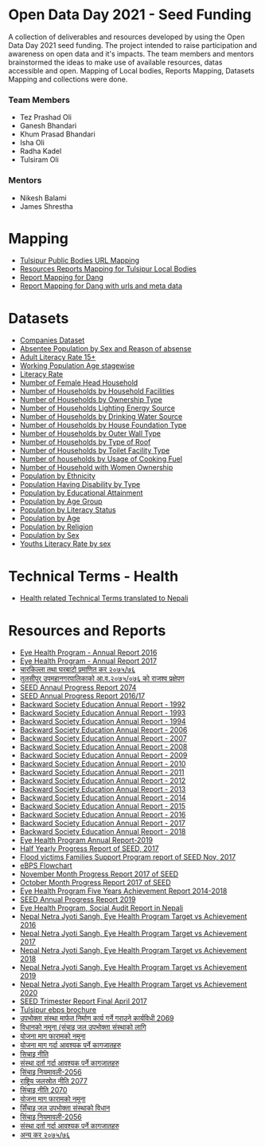 # Open Data Day 2021 - Seed Funding
A collection of deliverables and resources developed by using the Open Data Day 2021 seed funding. The project intended to raise participation and awareness on open data and it's impacts. The team members and mentors brainstormed the ideas to make use of available resources, datas accessible and open. Mapping of Local bodies, Reports Mapping, Datasets Mapping and collections were done. 

### Team Members
- Tez Prashad Oli
- Ganesh Bhandari
- Khum Prasad Bhandari
- Isha Oli
- Radha Kadel
- Tulsiram Oli

### Mentors
- Nikesh Balami
- James Shrestha

#

# Mapping
- [Tulsipur Public Bodies URL Mapping](https://github.com/okfnepal/ODD-seed-fund/blob/main/Mapping/PublicBodies%20URL%20Mapping%20-%20Sheet1.csv)
- [Resources Reports Mapping for Tulsipur Local Bodies](https://github.com/okfnepal/ODD-seed-fund/blob/main/Mapping/Resources%20and%20Datasets%20Mapping%20-%20Sheet1.csv)
- [Report Mapping for Dang](https://github.com/okfnepal/ODD-seed-fund/blob/tulsipur-data/Mapping/dang_report.csv)
- [Report Mapping for Dang with urls and meta data](https://github.com/okfnepal/ODD-seed-fund/blob/tulsipur-data/Mapping/dang_report_with_urls.csv)

# Datasets
- [Companies Dataset](https://github.com/okfnepal/ODD-seed-fund/blob/tulsipur-data/Datasets/company%20data%20with%20registration%20datae%20and%20company%20type.csv)
- [Absentee Population by Sex and Reason of absense](https://github.com/okfnepal/ODD-seed-fund/blob/tulsipur-data/Datasets/absentee-population-by-sex-and-reason-of-absense.csv)
- [Adult Literacy Rate 15+](https://github.com/okfnepal/ODD-seed-fund/blob/tulsipur-data/Datasets/adult-literacy-rate-15%2B.csv)
- [Working Population Age stagewise](https://github.com/okfnepal/ODD-seed-fund/blob/tulsipur-data/Datasets/children%2C-adolescent%2C-youth%2C-elderly-and-working-population.csv)
- [Literacy Rate](https://github.com/okfnepal/ODD-seed-fund/blob/tulsipur-data/Datasets/literacy-rate.csv)
- [Number of Female Head Household](https://github.com/okfnepal/ODD-seed-fund/blob/tulsipur-data/Datasets/number-of-female-headed-households.csv)
- [Number of Households by Household Facilities](https://github.com/okfnepal/ODD-seed-fund/blob/tulsipur-data/Datasets/number-of-households-by-households-facilities.csv)
- [Number of Households by Ownership Type](https://github.com/okfnepal/ODD-seed-fund/blob/tulsipur-data/Datasets/number-of-households-by-ownership-of-house.csv)
- [Number of Households Lighting Energy Source](https://github.com/okfnepal/ODD-seed-fund/blob/tulsipur-data/Datasets/number-of-households-by-source-of-lighting.csv)
- [Number of Households by Drinking Water Source](https://github.com/okfnepal/ODD-seed-fund/blob/tulsipur-data/Datasets/number-of-households-by-source-of-drinking-water.csv)
- [Number of Households by House Foundation Type](https://github.com/okfnepal/ODD-seed-fund/blob/tulsipur-data/Datasets/number-of-households-by-type-of-house-foundation.csv)
- [Number of Households by Outer Wall Type](https://github.com/okfnepal/ODD-seed-fund/blob/tulsipur-data/Datasets/number-of-households-by-type-of-outer-wall.csv)
- [Number of Households by Type of Roof](https://github.com/okfnepal/ODD-seed-fund/blob/tulsipur-data/Datasets/number-of-households-by-type-of-roof.csv)
- [Number of Households by Toilet Facility Type](https://github.com/okfnepal/ODD-seed-fund/blob/tulsipur-data/Datasets/number-of-households-by-type-of-toilet-facility.csv)
- [Number of households by Usage of Cooking Fuel](https://github.com/okfnepal/ODD-seed-fund/blob/tulsipur-data/Datasets/number-of-households-by-usage-of-cooking-fuel.csv)
- [Number of Household with Women Ownership](https://github.com/okfnepal/ODD-seed-fund/blob/tulsipur-data/Datasets/number-of-househols-with-land%20house-in-women's-ownership.csv)
- [Population by Ethnicity](https://github.com/okfnepal/ODD-seed-fund/blob/tulsipur-data/Datasets/population-by-caste%20ethinicity.csv)
- [Population Having Disability by Type](https://github.com/okfnepal/ODD-seed-fund/blob/tulsipur-data/Datasets/population-by-disability-type.csv)
- [Population by Educational Attainment](https://github.com/okfnepal/ODD-seed-fund/blob/tulsipur-data/Datasets/population-by-educational-attainment.csv)
- [Population by Age Group](https://github.com/okfnepal/ODD-seed-fund/blob/tulsipur-data/Datasets/population-by-five-years-age-group.csv)
- [Population by Literacy Status](https://github.com/okfnepal/ODD-seed-fund/blob/tulsipur-data/Datasets/population-by-literacy-status.csv)
- [Population by Age](https://github.com/okfnepal/ODD-seed-fund/blob/tulsipur-data/Datasets/population-by-single-year-of-age.csv)
- [Population by Religion](https://github.com/okfnepal/ODD-seed-fund/blob/tulsipur-data/Datasets/population-by-religion.csv)
- [Population by Sex](https://github.com/okfnepal/ODD-seed-fund/blob/tulsipur-data/Datasets/population-by-sex.csv)
- [Youths Literacy Rate by sex](https://github.com/okfnepal/ODD-seed-fund/blob/tulsipur-data/Datasets/youth-15-24-years-literacy-rate.csv)

# Technical Terms - Health
- [Health related Technical Terms translated to Nepali](https://github.com/okfnepal/ODD-seed-fund/blob/main/Technical%20Health%20Terms/Technical%20Terms%20-%20Health%20-%20Sheet1.csv)


# Resources and Reports
- [Eye Health Program - Annual Report 2016](https://github.com/okfnepal/ODD-seed-fund/blob/main/Resources%20and%20Reports/16-REPORT-OF-2016..-1.pdf)
- [Eye Health Program - Annual Report 2017](https://github.com/okfnepal/ODD-seed-fund/blob/main/Resources%20and%20Reports/18-REPORT-OF-2017...pdf)
- [चारकिल्ला तथा घरबाटो प्रमाणित कर २०७५/७६](https://github.com/okfnepal/ODD-seed-fund/blob/main/Resources%20and%20Reports/2st%20Nagar%20Shava%20Tax%20%20Rate%202-%20Final.pdf)
- [तुलसीपुर उपमहानगरपालिकाको आ.व.२०७५/०७६ को राजश्व प्रक्षेपण](https://github.com/okfnepal/ODD-seed-fund/blob/main/Resources%20and%20Reports/2st%20Nagar%20Shava%20Tax%20%20Rate3%20-%20Final.pdf)
- [SEED Annaul Progress Report 2074](https://github.com/okfnepal/ODD-seed-fund/blob/main/Resources%20and%20Reports/Annual-Progress-Report-2074-of-SEED-1.pdf)
- [SEED Annual Progress Report 2016/17](https://github.com/okfnepal/ODD-seed-fund/blob/main/Resources%20and%20Reports/Annual-Progress-Report-of-SEED-Dang-2016-2017.pdf)
- [Backward Society Education Annual Report - 1992](https://github.com/okfnepal/ODD-seed-fund/blob/main/Resources%20and%20Reports/Annual-Report-1992.pdf)
- [Backward Society Education Annual Report - 1993](https://github.com/okfnepal/ODD-seed-fund/blob/main/Resources%20and%20Reports/Annual-Report-1993.pdf)
- [Backward Society Education Annual Report - 1994](https://github.com/okfnepal/ODD-seed-fund/blob/main/Resources%20and%20Reports/Annual-Report-1994.pdf)
- [Backward Society Education Annual Report - 2006](https://github.com/okfnepal/ODD-seed-fund/blob/main/Resources%20and%20Reports/Annual-Report-2006.pdf)
- [Backward Society Education Annual Report - 2007](https://github.com/okfnepal/ODD-seed-fund/blob/main/Resources%20and%20Reports/Annual-Report-2007.pdf)
- [Backward Society Education Annual Report - 2008](https://github.com/okfnepal/ODD-seed-fund/blob/main/Resources%20and%20Reports/Annual-Report-2008.pdf)
- [Backward Society Education Annual Report - 2009](https://github.com/okfnepal/ODD-seed-fund/blob/main/Resources%20and%20Reports/Annual-Report-2009.pdf)
- [Backward Society Education Annual Report - 2010](https://github.com/okfnepal/ODD-seed-fund/blob/main/Resources%20and%20Reports/Annual-Report-2010.pdf)
- [Backward Society Education Annual Report - 2011](https://github.com/okfnepal/ODD-seed-fund/blob/main/Resources%20and%20Reports/Annual-Report-2011.pdf)
- [Backward Society Education Annual Report - 2012](https://github.com/okfnepal/ODD-seed-fund/blob/main/Resources%20and%20Reports/Annual-Report-2012.pdf)
- [Backward Society Education Annual Report - 2013](https://github.com/okfnepal/ODD-seed-fund/blob/main/Resources%20and%20Reports/Annual-Report-2013.pdf)
- [Backward Society Education Annual Report - 2014](https://github.com/okfnepal/ODD-seed-fund/blob/main/Resources%20and%20Reports/Annual-Report-2014.pdf)
- [Backward Society Education Annual Report - 2015](https://github.com/okfnepal/ODD-seed-fund/blob/main/Resources%20and%20Reports/Annual-Report-2015.pdf)
- [Backward Society Education Annual Report - 2016](https://github.com/okfnepal/ODD-seed-fund/blob/main/Resources%20and%20Reports/Annual-Report-2016.pdf)
- [Backward Society Education Annual Report - 2017](https://github.com/okfnepal/ODD-seed-fund/blob/main/Resources%20and%20Reports/Annual-Report-2017.pdf)
- [Backward Society Education Annual Report - 2018](https://github.com/okfnepal/ODD-seed-fund/blob/main/Resources%20and%20Reports/Annual-Report-2018.pdf)
- [Eye Health Program Annual Report-2019](https://github.com/okfnepal/ODD-seed-fund/blob/main/Resources%20and%20Reports/Annual-Report-of-2019-Eye-Health-Program-Rapti-Bahadurgunj..pdf)
- [Half Yearly Progress Report of SEED, 2017](https://github.com/okfnepal/ODD-seed-fund/blob/main/Resources%20and%20Reports/Final-Half-Yearly-progress-report-of-SEED-April-Sep-2017.pdf)
- [Flood victims Families Support Program report of SEED Nov, 2017](https://github.com/okfnepal/ODD-seed-fund/blob/main/Resources%20and%20Reports/Flood-victims-Families-Support-Program-report-of-SEED-Nov-2017.pdf)
- [eBPS Flowchart](https://github.com/okfnepal/ODD-seed-fund/blob/main/Resources%20and%20Reports/Flow%20chart-TulsipurSubmetropolitanCity.pdf)
- [November Month Progress Report 2017 of SEED](https://github.com/okfnepal/ODD-seed-fund/blob/main/Resources%20and%20Reports/November-Month-Progress-Report-2017-of-SEEDAAN.pdf)
- [October Month Progress Report 2017 of SEED](https://github.com/okfnepal/ODD-seed-fund/blob/main/Resources%20and%20Reports/October-Month-Progress-Report-2017-of-SEED-AAN.pdf)
- [Eye Health Program Five Years Achievement Report 2014-2018](https://github.com/okfnepal/ODD-seed-fund/blob/main/Resources%20and%20Reports/Presentation-of-Activity-Report-2014-2018.pdf)
- [SEED Annual Progress Report 2019](https://github.com/okfnepal/ODD-seed-fund/blob/main/Resources%20and%20Reports/SEED_IM-Annual-Progress-Report-2019.pdf)
- [Eye Health Program, Social Audit Report in Nepali](https://github.com/okfnepal/ODD-seed-fund/blob/main/Resources%20and%20Reports/Social-Audit-Report-2019-in-nepali.pdf)
- [Nepal Netra Jyoti Sangh, Eye Health Program Target vs Achievement 2016](https://github.com/okfnepal/ODD-seed-fund/blob/main/Resources%20and%20Reports/Target-Vs-Achievement-2016..pdf)
- [Nepal Netra Jyoti Sangh, Eye Health Program Target vs Achievement 2017](https://github.com/okfnepal/ODD-seed-fund/blob/main/Resources%20and%20Reports/Target-Vs-Achievement-2017.-1.pdf)
- [Nepal Netra Jyoti Sangh, Eye Health Program Target vs Achievement 2018](https://github.com/okfnepal/ODD-seed-fund/blob/main/Resources%20and%20Reports/Target-Vs-Achievement-2018....pdf)
- [Nepal Netra Jyoti Sangh, Eye Health Program Target vs Achievement 2019](https://github.com/okfnepal/ODD-seed-fund/blob/main/Resources%20and%20Reports/Target-Vs-Achievement-2019-Jan-Dec-2019.pdf)
- [Nepal Netra Jyoti Sangh, Eye Health Program Target vs Achievement 2020](https://github.com/okfnepal/ODD-seed-fund/blob/main/Resources%20and%20Reports/Target-Vs-Achievement-2020-final-copy.pdf)
- [SEED Trimester Report Final April 2017](https://github.com/okfnepal/ODD-seed-fund/blob/main/Resources%20and%20Reports/Trimester-Report-Final-April-2017.pdf)
- [Tulsipur ebps brochure](https://github.com/okfnepal/ODD-seed-fund/blob/main/Resources%20and%20Reports/Tulsipurebpsbrochure.pdf)
- [उपभोक्ता संस्था मार्फत निर्माण कार्य गर्ने गराउने कार्यविधी 2069](https://github.com/okfnepal/ODD-seed-fund/blob/main/Resources%20and%20Reports/download1618127217.pdf)
- [विधानको नमूना (संचाइ जल उपभोक्ता संस्थाको लागि](https://github.com/okfnepal/ODD-seed-fund/blob/main/Resources%20and%20Reports/download1618127420.pdf)
- [योजना माग फारामको नमूना](https://github.com/okfnepal/ODD-seed-fund/blob/main/Resources%20and%20Reports/download1618127480.pdf)
- [योजना माग गर्दा आवश्यक पर्ने कागजातहरु](https://github.com/okfnepal/ODD-seed-fund/blob/main/Resources%20and%20Reports/download1618127556.pdf)
- [सिचाइ नीति](https://github.com/okfnepal/ODD-seed-fund/blob/main/Resources%20and%20Reports/download1618127643.pdf)
- [संस्था दर्ता गर्दा आवश्यक पर्ने कागजातहरु](https://github.com/okfnepal/ODD-seed-fund/blob/main/Resources%20and%20Reports/download1618128086.pdf)
- [सिंचाइ नियमावली-2056](https://github.com/okfnepal/ODD-seed-fund/blob/main/Resources%20and%20Reports/download1618128358.pdf)
- [राष्ट्रिय जलस्रोत नीति 2077](https://github.com/okfnepal/ODD-seed-fund/blob/main/Resources%20and%20Reports/download1618129471.pdf)
- [सिंचाइ नीति 2070](https://github.com/okfnepal/ODD-seed-fund/blob/main/Resources%20and%20Reports/download1618211845.pdf)
- [योजना माग फारामको नमूना](https://github.com/okfnepal/ODD-seed-fund/blob/main/Resources%20and%20Reports/download1618211930.pdf)
- [सिँचाइ जल उपभोक्ता संस्थाको विधान](https://github.com/okfnepal/ODD-seed-fund/blob/main/Resources%20and%20Reports/download1618212019.pdf)
- [सिंचाइ नियमावली-2056](https://github.com/okfnepal/ODD-seed-fund/blob/main/Resources%20and%20Reports/download1618212149.pdf)
- [संस्था दर्ता गर्दा आवश्यक पर्ने कागजातहरु](https://github.com/okfnepal/ODD-seed-fund/blob/main/Resources%20and%20Reports/download1618212323.pdf)
- [अन्य कर २०७५/७६](https://github.com/okfnepal/ODD-seed-fund/blob/main/Resources%20and%20Reports/tax.pdf)

